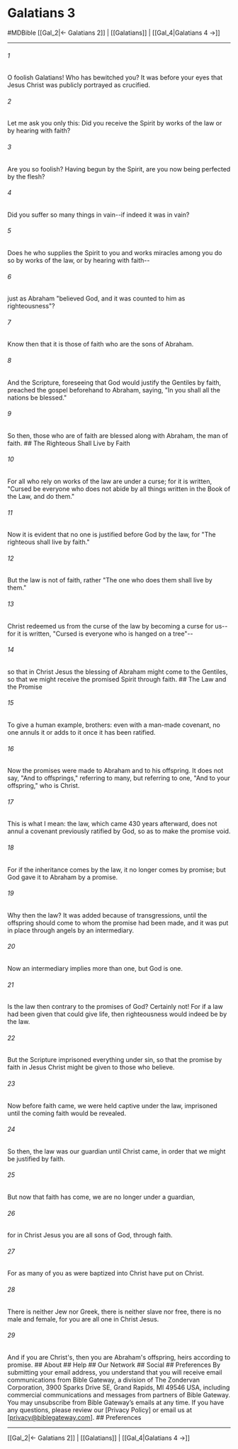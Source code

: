 # Galatians 3
#MDBible
[[Gal_2|← Galatians 2]] | [[Galatians]] | [[Gal_4|Galatians 4 →]]

***






###### 1 


O foolish Galatians! Who has bewitched you? It was before your eyes that Jesus Christ was publicly portrayed as crucified. 





###### 2 


Let me ask you only this: Did you receive the Spirit by works of the law or by hearing with faith? 





###### 3 


Are you so foolish? Having begun by the Spirit, are you now being perfected by the flesh? 





###### 4 


Did you suffer so many things in vain--if indeed it was in vain? 





###### 5 


Does he who supplies the Spirit to you and works miracles among you do so by works of the law, or by hearing with faith-- 





###### 6 


just as Abraham "believed God, and it was counted to him as righteousness"? 





###### 7 


Know then that it is those of faith who are the sons of Abraham. 





###### 8 


And the Scripture, foreseeing that God would justify the Gentiles by faith, preached the gospel beforehand to Abraham, saying, "In you shall all the nations be blessed." 





###### 9 


So then, those who are of faith are blessed along with Abraham, the man of faith. ## The Righteous Shall Live by Faith 





###### 10 


For all who rely on works of the law are under a curse; for it is written, "Cursed be everyone who does not abide by all things written in the Book of the Law, and do them." 





###### 11 


Now it is evident that no one is justified before God by the law, for "The righteous shall live by faith." 





###### 12 


But the law is not of faith, rather "The one who does them shall live by them." 





###### 13 


Christ redeemed us from the curse of the law by becoming a curse for us--for it is written, "Cursed is everyone who is hanged on a tree"-- 





###### 14 


so that in Christ Jesus the blessing of Abraham might come to the Gentiles, so that we might receive the promised Spirit through faith. ## The Law and the Promise 





###### 15 


To give a human example, brothers: even with a man-made covenant, no one annuls it or adds to it once it has been ratified. 





###### 16 


Now the promises were made to Abraham and to his offspring. It does not say, "And to offsprings," referring to many, but referring to one, "And to your offspring," who is Christ. 





###### 17 


This is what I mean: the law, which came 430 years afterward, does not annul a covenant previously ratified by God, so as to make the promise void. 





###### 18 


For if the inheritance comes by the law, it no longer comes by promise; but God gave it to Abraham by a promise. 





###### 19 


Why then the law? It was added because of transgressions, until the offspring should come to whom the promise had been made, and it was put in place through angels by an intermediary. 





###### 20 


Now an intermediary implies more than one, but God is one. 





###### 21 


Is the law then contrary to the promises of God? Certainly not! For if a law had been given that could give life, then righteousness would indeed be by the law. 





###### 22 


But the Scripture imprisoned everything under sin, so that the promise by faith in Jesus Christ might be given to those who believe. 





###### 23 


Now before faith came, we were held captive under the law, imprisoned until the coming faith would be revealed. 





###### 24 


So then, the law was our guardian until Christ came, in order that we might be justified by faith. 





###### 25 


But now that faith has come, we are no longer under a guardian, 





###### 26 


for in Christ Jesus you are all sons of God, through faith. 





###### 27 


For as many of you as were baptized into Christ have put on Christ. 





###### 28 


There is neither Jew nor Greek, there is neither slave nor free, there is no male and female, for you are all one in Christ Jesus. 





###### 29 


And if you are Christ's, then you are Abraham's offspring, heirs according to promise. ## About ## Help ## Our Network ## Social ## Preferences By submitting your email address, you understand that you will receive email communications from Bible Gateway, a division of The Zondervan Corporation, 3900 Sparks Drive SE, Grand Rapids, MI 49546 USA, including commercial communications and messages from partners of Bible Gateway. You may unsubscribe from Bible Gateway&rsquo;s emails at any time. If you have any questions, please review our [Privacy Policy] or email us at [privacy@biblegateway.com]. ## Preferences

***

[[Gal_2|← Galatians 2]] | [[Galatians]] | [[Gal_4|Galatians 4 →]]

